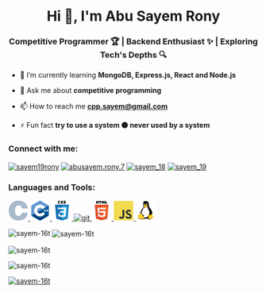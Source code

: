 


<h1 align="center">Hi 👋, I'm Abu Sayem Rony</h1>
<h3 align="center">Competitive Programmer 🏆 | Backend Enthusiast ✨ | Exploring Tech's Depths 🔍</h3>



- 🌱 I’m currently learning **MongoDB, Express.js, React and Node.js**

- 💬 Ask me about **competitive programming**

- 📫 How to reach me **cpp.sayem@gmail.com**

- ⚡ Fun fact **try to use a system ⚫ never used by a system**

<h3 align="left">Connect with me:</h3>
<p align="left">
<a href="https://linkedin.com/in/sayem19rony" target="blank"><img align="center" src="https://raw.githubusercontent.com/rahuldkjain/github-profile-readme-generator/master/src/images/icons/Social/linked-in-alt.svg" alt="sayem19rony" height="30" width="40" /></a>
<a href="https://fb.com/abusayem.rony.7" target="blank"><img align="center" src="https://raw.githubusercontent.com/rahuldkjain/github-profile-readme-generator/master/src/images/icons/Social/facebook.svg" alt="abusayem.rony.7" height="30" width="40" /></a>
<a href="https://www.codechef.com/users/sayem_18" target="blank"><img align="center" src="https://cdn.jsdelivr.net/npm/simple-icons@3.1.0/icons/codechef.svg" alt="sayem_18" height="30" width="40" /></a>
<a href="https://codeforces.com/profile/sayem_19" target="blank"><img align="center" src="https://raw.githubusercontent.com/rahuldkjain/github-profile-readme-generator/master/src/images/icons/Social/codeforces.svg" alt="sayem_19" height="30" width="40" /></a>
</p>

<h3 align="left">Languages and Tools:</h3>
<p align="left"> <a href="https://www.cprogramming.com/" target="_blank" rel="noreferrer"> <img src="https://raw.githubusercontent.com/devicons/devicon/master/icons/c/c-original.svg" alt="c" width="40" height="40"/> </a> <a href="https://www.w3schools.com/cpp/" target="_blank" rel="noreferrer"> <img src="https://raw.githubusercontent.com/devicons/devicon/master/icons/cplusplus/cplusplus-original.svg" alt="cplusplus" width="40" height="40"/> </a> <a href="https://www.w3schools.com/css/" target="_blank" rel="noreferrer"> <img src="https://raw.githubusercontent.com/devicons/devicon/master/icons/css3/css3-original-wordmark.svg" alt="css3" width="40" height="40"/> </a> <a href="https://git-scm.com/" target="_blank" rel="noreferrer"> <img src="https://www.vectorlogo.zone/logos/git-scm/git-scm-icon.svg" alt="git" width="40" height="40"/> </a> <a href="https://www.w3.org/html/" target="_blank" rel="noreferrer"> <img src="https://raw.githubusercontent.com/devicons/devicon/master/icons/html5/html5-original-wordmark.svg" alt="html5" width="40" height="40"/> </a> <a href="https://developer.mozilla.org/en-US/docs/Web/JavaScript" target="_blank" rel="noreferrer"> <img src="https://raw.githubusercontent.com/devicons/devicon/master/icons/javascript/javascript-original.svg" alt="javascript" width="40" height="40"/> </a> <a href="https://www.linux.org/" target="_blank" rel="noreferrer"> <img src="https://raw.githubusercontent.com/devicons/devicon/master/icons/linux/linux-original.svg" alt="linux" width="40" height="40"/> </a> </p>

<p><img align="left" src="https://github-readme-stats.vercel.app/api/top-langs?username=sayem-16t&show_icons=true&locale=en&layout=compact" alt="sayem-16t" /></p>

<p>&nbsp;<img align="center" src="https://github-readme-stats.vercel.app/api?username=sayem-16t&show_icons=true&locale=en" alt="sayem-16t" /></p>

<p><img align="center" src="https://github-readme-streak-stats.herokuapp.com/?user=sayem-16t&" alt="sayem-16t" /></p>



<p align="left"> <img src="https://komarev.com/ghpvc/?username=sayem-16t&label=Profile%20views&color=0e75b6&style=flat" alt="sayem-16t" /> </p>

<p align="left"> <a href="https://github.com/ryo-ma/github-profile-trophy"><img src="https://github-profile-trophy.vercel.app/?username=sayem-16t" alt="sayem-16t" /></a> </p>

<p align="left"> <a href="https://twitter.com/" target="blank"><img src="https://img.shields.io/twitter/follow/?logo=twitter&style=for-the-badge" alt="" /></a> </p>
